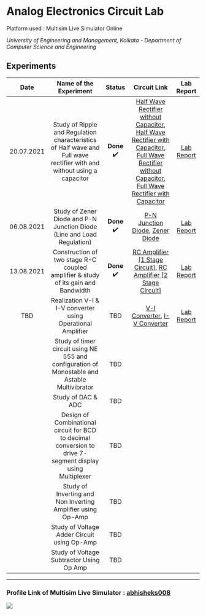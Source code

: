 # Analog Electronics Circuit Lab
Platform used : Multisim Live Simulator Online

_University of Engineering and Management, Kolkata - Department of Computer Science and Engineering_

## Experiments
|Date|Name of the Experiment|Status|Circuit Link|Lab Report|
|:-:|:-:|:-:|:-:|:-:|
|20.07.2021|Study of Ripple and Regulation characteristics of Half wave and Full wave rectifier with and without using a capacitor|**Done** ✔️| [Half Wave Rectifier without Capacitor](https://www.multisim.com/content/u8cXreoSjkL7TTZEXvmAs2/halfwave-rectifier-without-capacitor/), [Half Wave Rectifier with Capacitor](https://www.multisim.com/content/7QUTo4iMz5gW9g6uuWxQzK/halfwave-rectifier-with-capacitor/), [Full Wave Rectifier without Capacitor](https://www.multisim.com/content/724tqDMX2dXLZyfYjT4wU3/fullwave-rectifier-without-capacitor/), [Full Wave Rectifier with Capacitor](https://www.multisim.com/content/fossBqEAwxD2yNDSQkJNwD/fullwave-rectifier-with-capacitor/)| [Lab Report](https://github.com/abhisheks008/Fifth-Semester-UEMK-2019-2023-Batch/blob/main/ANALOG%20ELECTRONICS%20CIRCUIT/Assignment-1_I_01_Analog%20Electronics%20Lab.pdf)|
|06.08.2021|Study of Zener Diode and P-N Junction Diode (Line and Load Regulation)|**Done** ✔️| [P-N Junction Diode](https://www.multisim.com/content/oCy8nhZiuhSXhJa3FjqQc2/pn-junction-diode/), [Zener Diode](https://www.multisim.com/content/ABaYripiH8APdDXAqeFweN/zener-diode-circuit/)| [Lab Report](https://github.com/abhisheks008/Fifth-Semester-UEMK-2019-2023-Batch/blob/main/ANALOG%20ELECTRONICS%20CIRCUIT/Assignment-2_I_01_Analog%20Electronics%20Lab.pdf)|
|13.08.2021 |	Construction of two stage R-C coupled amplifier & study of its gain and Bandwidth | **Done** ✔️ | [RC Amplifier [1 Stage Circuit]](https://www.multisim.com/content/DjyYWSmJQDjAgUiWi4RgkL/rc-amplifier-1-stage/open/), [RC Amplifier [2 Stage Circuit]](https://www.multisim.com/content/7SzmSNfvbLMsfKVebxRRjY/rc-amplifier-2-stage/open/) | [Lab Report](https://github.com/abhisheks008/Fifth-Semester-UEMK-2019-2023-Batch/blob/main/ANALOG%20ELECTRONICS%20CIRCUIT/Assignment-3_I_01_Analog%20Electronics%20Lab.pdf) |
| TBD |	Realization V-I & I-V converter using Operational Amplifier | TBD | [V-I Converter](https://www.multisim.com/content/WqEJE29Q3RfjDaXsqQ2Ss5/v-i-converter-using-op-amp-non-inverting/open/), [I-V Converter](https://www.multisim.com/content/7wXgYiXHWA3ksdHHsjyf3X/i-v-converter-using-op-amp-inverting/open/) | [Lab Report](https://github.com/abhisheks008/Fifth-Semester-UEMK-2019-2023-Batch/blob/main/ANALOG%20ELECTRONICS%20CIRCUIT/Assignment-4_I_01_Analog%20Electronics%20Lab.pdf) |
| |Study of timer circuit using NE 555 and configuration of Monostable and Astable Multivibrator| TBD | | |
| |Study of DAC & ADC | TBD | | |
| |Design of Combinational circuit for BCD to decimal conversion to drive 7-segment display using Multiplexer| TBD | | |
| | Study of Inverting and Non Inverting Amplifier using Op-Amp| TBD | | |
| |Study of Voltage Adder Circuit using Op-Amp| TBD | | |
| |Study of Voltage Subtractor Using Op Amp | TBD | | |



-------------------------------------------------------
### Profile Link of Multisim Live Simulator : [abhisheks008](https://www.multisim.com/contributors/728015-abhisheks008/)

![](https://img.shields.io/badge/Multisim-14.2-00457C?style=for-the-badge&logo=multisim&logoColor=white)

